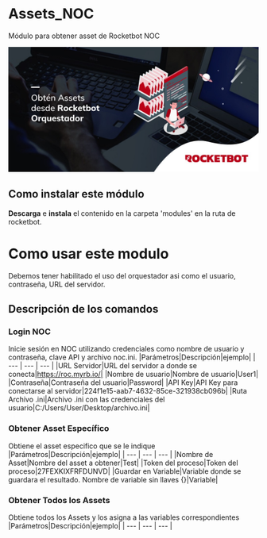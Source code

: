 



# Assets_NOC
  
Módulo para obtener asset de Rocketbot NOC  
  
![banner](imgs/Banner_assets_noc.png)
## Como instalar este módulo
  
__Descarga__ e __instala__ el contenido en la carpeta 'modules' en la ruta de rocketbot.  





# Como usar este modulo

Debemos tener habilitado el uso del orquestador asi como el usuario, contraseña, URL del servidor.



## Descripción de los comandos

### Login NOC
  
Inicie sesión en NOC utilizando credenciales como nombre de usuario y contraseña, clave API y archivo noc.ini.
|Parámetros|Descripción|ejemplo|
| --- | --- | --- |
|URL Servidor|URL del servidor a donde se conecta|https://roc.myrb.io/|
|Nombre de usuario|Nombre de usuario|User1|
|Contraseña|Contraseña del usuario|Password|
|API Key|API Key para conectarse al servidor|224f1e15-aab7-4632-85ce-321938cb096b|
|Ruta Archivo .ini|Archivo .ini con las credenciales del usuario|C:/Users/User/Desktop/archivo.ini|

### Obtener Asset Específico
  
Obtiene el asset especifico que se le indique
|Parámetros|Descripción|ejemplo|
| --- | --- | --- |
|Nombre de Asset|Nombre del asset a obtener|Test|
|Token del proceso|Token del proceso|27FEXKIXFRFDUNVD|
|Guardar en Variable|Variable donde se guardara el resultado. Nombre de variable sin llaves {}|Variable|

### Obtener Todos los Assets
  
Obtiene todos los Assets y los asigna a las variables correspondientes
|Parámetros|Descripción|ejemplo|
| --- | --- | --- |
